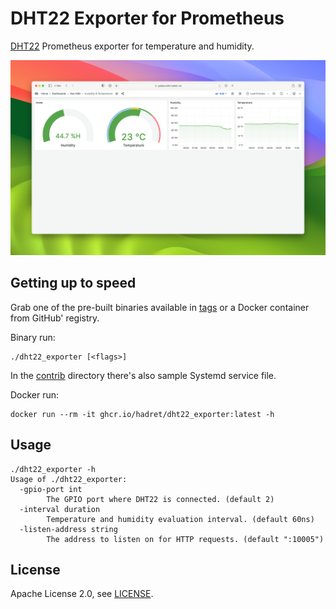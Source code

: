 # DHT22 Exporter for Prometheus

[DHT22](https://www.sparkfun.com/datasheets/Sensors/Temperature/DHT22.pdf) Prometheus exporter for temperature and humidity.

![Sample Grafana dashboard](contrib/Grafana.png)

## Getting up to speed

Grab one of the pre-built binaries available in [tags](https://github.com/hadret/dht22_exporter/tags) or a Docker container from GitHub' registry.

Binary run:

```help
./dht22_exporter [<flags>]
```

In the [contrib](contrib) directory there's also sample Systemd service file.

Docker run:

```shell
docker run --rm -it ghcr.io/hadret/dht22_exporter:latest -h
```

## Usage

```help
./dht22_exporter -h
Usage of ./dht22_exporter:
  -gpio-port int
        The GPIO port where DHT22 is connected. (default 2)
  -interval duration
        Temperature and humidity evaluation interval. (default 60ns)
  -listen-address string
        The address to listen on for HTTP requests. (default ":10005")
```

## License

Apache License 2.0, see [LICENSE](LICENSE).
